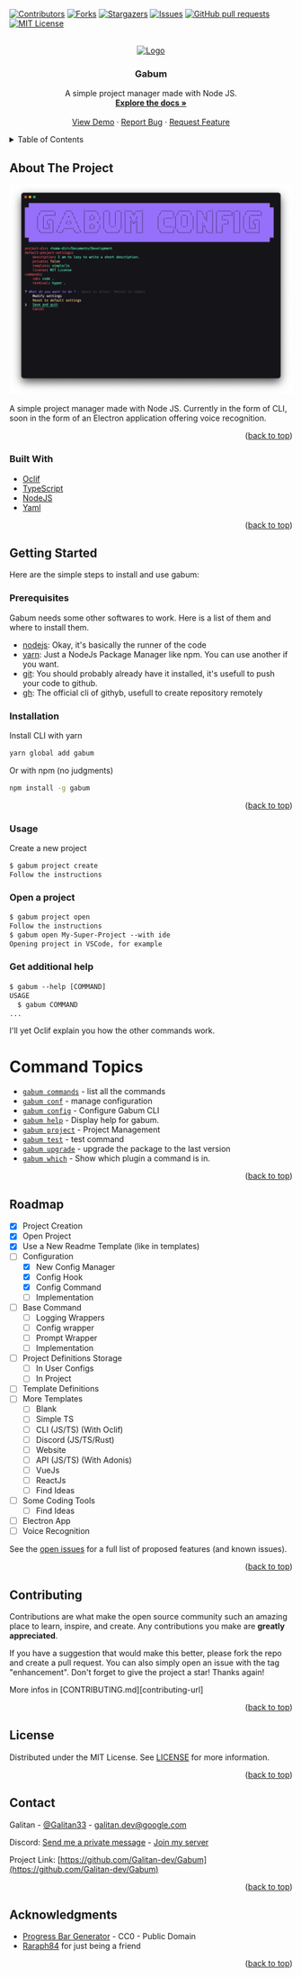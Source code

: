 <div id="top"></div>
<!--
*** Thanks for checking out the Best-README-Template. If you have a suggestion
*** that would make this better, please fork the repo and create a pull request
*** or simply open an issue with the tag "enhancement".
*** Don't forget to give the project a star!
*** Thanks again! Now go create something AMAZING! :D
-->



<!-- PROJECT SHIELDS -->
<!--
*** I'm using markdown "reference style" links for readability.
*** Reference links are enclosed in brackets [ ] instead of parentheses ( ).
*** See the bottom of this document for the declaration of the reference variables
*** for contributors-url, forks-url, etc. This is an optional, concise syntax you may use.
*** https://www.markdownguide.org/basic-syntax/#reference-style-links
-->
[![Contributors][contributors-shield]][contributors-url]
[![Forks][forks-shield]][forks-url]
[![Stargazers][stars-shield]][stars-url]
[![Issues][issues-shield]][issues-url]
[![GitHub pull requests][pr-shield]][pr-url]
[![MIT License][license-shield]][license-url]



<!-- PROJECT LOGO -->
<br />
<div align="center">
  <a href="https://github.com/Galitan-dev/Gabum">
    <img src="images/logo.png" alt="Logo" width="80" height="80">
  </a>

<h3 align="center">Gabum</h3>

  <p align="center">
    A simple project manager made with Node JS.
    <br />
    <a href="https://github.com/Galitan-dev/Gabum/tree/main/docs"><strong>Explore the docs »</strong></a>
    <br />
    <br />
    <a href="https://github.com/Galitan-dev/Gabum">View Demo</a>
    ·
    <a href="https://github.com/Galitan-dev/Gabum/issues">Report Bug</a>
    ·
    <a href="https://github.com/Galitan-dev/Gabum/issues">Request Feature</a>
  </p>
</div>



<!-- TABLE OF CONTENTS -->
<details>
  <summary>Table of Contents</summary>
  <ol>
    <li>
    <a href="#about-the-project">About The Project</a>
    <ul style="list-style: none">
      <li>1.1. <a href="#built-with">Built With</a></li>
    </ul>
    </li>
    <li>
      <a href="#getting-started">Getting Started</a>
      <ul style="list-style: none">
        <li>2.1. <a href="#prerequisites">Prerequisites</a></li>
        <li>2.2. <a href="#installation">Installation</a></li>
      </ul>
    </li>
    <li>
      <a href="#usage">Usage</a>
      <ul style="list-style: none">
        <li>3.1. <a href="#crate-a-new-project">Create a new project</a></li>
        <li>3.2. <a href="#open-a-project">Open a project</a></li>
        <li>3.3. <a href="#get-additional-help">Get additional help</a></li>
        <li>3.4. <a href="#other-commands">Other Commands</a></li>
      </ul>
    </li>
    <li><a href="#roadmap">Roadmap</a></li>
    <li><a href="#contributing">Contributing</a></li>
    <li><a href="#license">License</a></li>
    <li><a href="#contact">Contact</a></li>
    <li><a href="#acknowledgments">Acknowledgments</a></li>
  </ol>
</details>



<!-- ABOUT THE PROJECT -->
## About The Project

[![Product Name Screen Shot][product-screenshot]](https://example.com)

A simple project manager made with Node JS. Currently in the form of CLI, soon in the form of an Electron application offering voice recognition.

<p align="right">(<a href="#top">back to top</a>)</p>


### Built With

* [Oclif](https://oclif.io/)
* [TypeScript](https://www.typescriptlang.org/)
* [NodeJS](https://nodejs.org/en/)
* [Yaml](https://yaml.org/)

<p align="right">(<a href="#top">back to top</a>)</p>



<!-- GETTING STARTED -->
## Getting Started

Here are the simple steps to install and use gabum:

### Prerequisites

Gabum needs some other softwares to work. 
Here is a list of them and where to install them.
* [nodejs](https://nodejs.org/en/download/): Okay, it's basically the runner of the code
* [yarn](https://classic.yarnpkg.com/lang/en/docs/install/#mac-stable): Just a NodeJs Package Manager like npm. You can use another if you want.
* [git](https://git-scm.com/downloads): You should probably already have it installed, it's usefull to push your code to github.
* [gh](https://github.com/cli/cli#installation): The official cli of githyb, usefull to create repository remotely

### Installation

Install CLI with yarn 
   ```sh
   yarn global add gabum
   ```

Or with npm (no judgments)
   ```sh
   npm install -g gabum
   ```

<p align="right">(<a href="#top">back to top</a>)</p>



<!-- USAGE EXAMPLES -->
### Usage

Create a new project
```sh-session
$ gabum project create
Follow the instructions
```

### Open a project
```sh-session
$ gabum project open
Follow the instructions
$ gabum open My-Super-Project --with ide
Opening project in VSCode, for example
```

### Get additional help
```sh-session
$ gabum --help [COMMAND]
USAGE
  $ gabum COMMAND
...
```

I'll yet Oclif explain you how the other commands work.

<!-- commands -->
# Command Topics

* [`gabum commands`](docs/commands.md) - list all the commands
* [`gabum conf`](docs/conf.md) - manage configuration
* [`gabum config`](docs/config.md) - Configure Gabum CLI
* [`gabum help`](docs/help.md) - Display help for gabum.
* [`gabum project`](docs/project.md) - Project Management
* [`gabum test`](docs/test.md) - test command
* [`gabum upgrade`](docs/upgrade.md) - upgrade the package to the last version
* [`gabum which`](docs/which.md) - Show which plugin a command is in.

<!-- commandsstop -->

<p align="right">(<a href="#top">back to top</a>)</p>



<!-- ROADMAP -->
## Roadmap

 - [x] Project Creation
 - [x] Open Project
 - [x] Use a New Readme Template (like in templates)
 - [ ] Configuration
   - [x] New Config Manager
   - [x] Config Hook
   - [x] Config Command
   - [ ] Implementation
 - [ ] Base Command
   - [ ] Logging Wrappers
   - [ ] Config wrapper
   - [ ] Prompt Wrapper
   - [ ] Implementation
 - [ ] Project Definitions Storage
   - [ ] In User Configs
   - [ ] In Project
 - [ ] Template Definitions
 - [ ] More Templates
   - [ ] Blank
   - [ ] Simple TS
   - [ ] CLI (JS/TS) (With Oclif)
   - [ ] Discord (JS/TS/Rust)
   - [ ] Website
   - [ ] API (JS/TS) (With Adonis)
   - [ ] VueJs
   - [ ] ReactJs
   - [ ] Find Ideas
 - [ ] Some Coding Tools
   - [ ] Find Ideas
 - [ ] Electron App
 - [ ] Voice Recognition

See the [open issues](https://github.com/Galitan-dev/Gabum/issues) for a full list of proposed features (and known issues).

<p align="right">(<a href="#top">back to top</a>)</p>

<!-- CONTRIBUTING -->
## Contributing

Contributions are what make the open source community such an amazing place to learn, inspire, and create. Any contributions you make are **greatly appreciated**.

If you have a suggestion that would make this better, please fork the repo and create a pull request. You can also simply open an issue with the tag "enhancement".
Don't forget to give the project a star! Thanks again!

More infos in [CONTRIBUTING.md][contributing-url]

<p align="right">(<a href="#top">back to top</a>)</p>



<!-- LICENSE -->
## License

Distributed under the MIT License. See [LICENSE][license-url] for more information.

<p align="right">(<a href="#top">back to top</a>)</p>



<!-- CONTACT -->
## Contact

Galitan - [@Galitan33](https://twitter.com/Galitan33) - galitan.dev@google.com

Discord: [Send me a private message](https://discord.com/channels/@me/572442722057715722) - [Join my server](https://discord.gg/bAG6GA5qSX)

Project Link: [https://github.com/Galitan-dev/Gabum](https://github.com/Galitan-dev/Gabum)

<p align="right">(<a href="#top">back to top</a>)</p>



<!-- ACKNOWLEDGMENTS -->
## Acknowledgments

* [Progress Bar Generator](https://github.com/Changaco/unicode-progress-bars) - CC0 - Public Domain
* [Raraph84](https://github.com/Raraph84) for just being a friend

<p align="right">(<a href="#top">back to top</a>)</p>



<!-- MARKDOWN LINKS & IMAGES -->
<!-- https://www.markdownguide.org/basic-syntax/#reference-style-links -->
[contributors-shield]: https://img.shields.io/github/contributors/Galitan-dev/Gabum.svg?style=for-the-badge
[contributors-url]: https://github.com/Galitan-dev/Gabum/graphs/contributors
[forks-shield]: https://img.shields.io/github/forks/Galitan-dev/Gabum.svg?style=for-the-badge
[forks-url]: https://github.com/Galitan-dev/Gabum/network/members
[stars-shield]: https://img.shields.io/github/stars/Galitan-dev/Gabum.svg?style=for-the-badge
[stars-url]: https://github.com/Galitan-dev/Gabum/stargazers
[issues-shield]: https://img.shields.io/github/issues/Galitan-dev/Gabum.svg?style=for-the-badge
[issues-url]: https://github.com/Galitan-dev/Gabum/issues
[license-shield]: https://img.shields.io/github/license/Galitan-dev/Gabum.svg?style=for-the-badge
[license-url]: https://github.com/Galitan-dev/Gabum/blob/main/LICENSE
[contributinh-url]: https://github.com/Galitan-dev/Gabum/blob/main/CONTRIBUTING.md
[product-screenshot]: images/screenshot.png
[pr-shield]: https://img.shields.io/github/issues-pr/galitan-dev/gabum?style=for-the-badge
[pr-url]: https://github.com/Galitan-dev/Gabum/pulls
